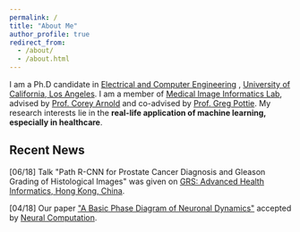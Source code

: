 ```yaml
---
permalink: /
title: "About Me"
author_profile: true
redirect_from: 
  - /about/
  - /about.html
---
```


I am a Ph.D candidate in [Electrical and Computer Engineering](https://www.ee.ucla.edu/) 
, [University of California, Los Angeles](http://www.ucla.edu/). I am a member of
 [Medical Image Informatics Lab](https://www.mii.ucla.edu/), advised by [Prof. Corey Arnold](https://www.mii.ucla.edu/people/cwarnold/)
 and co-advised by [Prof. Greg Pottie](http://www.seas.ucla.edu/~pottie/). My research interests lie in the
 __real-life application of machine learning, especially in healthcare__.

## Recent News
[06/18] Talk "Path R-CNN for Prostate Cancer Diagnosis and Gleason Grading of Histological Images" was given on [GRS: Advanced Health Informatics, Hong Kong, China](https://www.grc.org/advanced-health-informatics-grs-conference/2018/).

[04/18] Our paper ["A Basic Phase Diagram of Neuronal Dynamics"](https://www.mitpressjournals.org/doi/abs/10.1162/neco_a_01103)
 accepted by [Neural Computation](https://www.mitpressjournals.org/loi/neco).